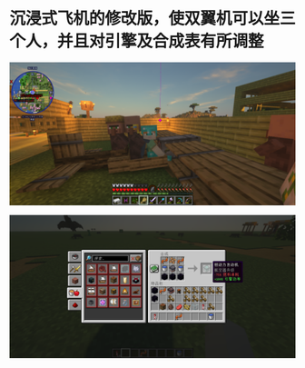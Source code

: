 # 沉浸式飞机的修改版，使双翼机可以坐三个人，并且对引擎及合成表有所调整

![Demo webpage](screenshots/b.png)

![Demo webpage](screenshots/a.png)
